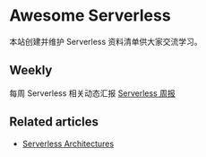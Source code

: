 # Awesome Serverless
本站创建并维护 Serverless 资料清单供大家交流学习。


## Weekly
每周 Serverless 相关动态汇报 [Serverless 周报](weekly)

## Related articles
* [Serverless Architectures](https://martinfowler.com/articles/serverless.html)
